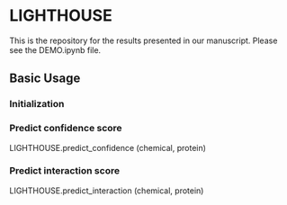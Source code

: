 # LIGHTHOUSE
This is the repository for the results presented in our manuscript. Please see the DEMO.ipynb file.
## Basic Usage
### Initialization
### Predict confidence score
LIGHTHOUSE.predict_confidence (chemical, protein)
### Predict interaction score
LIGHTHOUSE.predict_interaction (chemical, protein)
